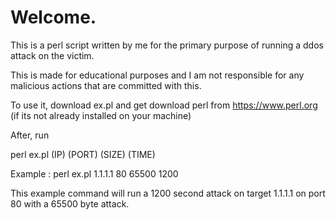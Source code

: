 # Welcome.

This is a perl script written by me for the primary purpose of running a ddos attack on the victim.

This is made for educational purposes and I am not responsible for any malicious actions that are committed with this. 

To use it, download ex.pl and get download perl from https://www.perl.org (if its not already installed on your machine)

After, run

perl ex.pl (IP) (PORT) (SIZE) (TIME)

Example : perl ex.pl 1.1.1.1 80 65500 1200

This example command will run a 1200 second attack on target 1.1.1.1 on port 80 with a 65500 byte attack.

